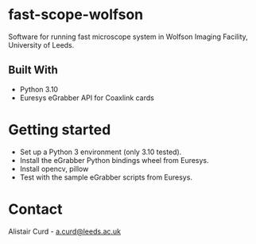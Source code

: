 # fast-scope-wolfson
Software for running fast microscope system in Wolfson Imaging Facility, University of Leeds.

## Built With
* Python 3.10
* Euresys eGrabber API for Coaxlink cards

# Getting started
* Set up a Python 3 environment (only 3.10 tested).
* Install the eGrabber Python bindings wheel from Euresys.
* Install opencv, pillow
* Test with the sample eGrabber scripts from Euresys.

# Contact
Alistair Curd - a.curd@leeds.ac.uk





